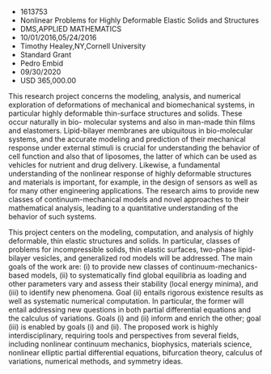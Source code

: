 
* 1613753
* Nonlinear Problems for Highly Deformable Elastic Solids and Structures
* DMS,APPLIED MATHEMATICS
* 10/01/2016,05/24/2016
* Timothy Healey,NY,Cornell University
* Standard Grant
* Pedro Embid
* 09/30/2020
* USD 365,000.00

This research project concerns the modeling, analysis, and numerical exploration
of deformations of mechanical and biomechanical systems, in particular highly
deformable thin-surface structures and solids. These occur naturally in bio-
molecular systems and also in man-made thin films and elastomers. Lipid-bilayer
membranes are ubiquitous in bio-molecular systems, and the accurate modeling and
prediction of their mechanical response under external stimuli is crucial for
understanding the behavior of cell function and also that of liposomes, the
latter of which can be used as vehicles for nutrient and drug delivery.
Likewise, a fundamental understanding of the nonlinear response of highly
deformable structures and materials is important, for example, in the design of
sensors as well as for many other engineering applications. The research aims to
provide new classes of continuum-mechanical models and novel approaches to their
mathematical analysis, leading to a quantitative understanding of the behavior
of such systems.

This project centers on the modeling, computation, and analysis of highly
deformable, thin elastic structures and solids. In particular, classes of
problems for incompressible solids, thin elastic surfaces, two-phase lipid-
bilayer vesicles, and generalized rod models will be addressed. The main goals
of the work are: (i) to provide new classes of continuum-mechanics-based models,
(ii) to systematically find global equilibria as loading and other parameters
vary and assess their stability (local energy minima), and (iii) to identify new
phenomena. Goal (ii) entails rigorous existence results as well as systematic
numerical computation. In particular, the former will entail addressing new
questions in both partial differential equations and the calculus of variations.
Goals (i) and (ii) inform and enrich the other; goal (iii) is enabled by goals
(i) and (ii). The proposed work is highly interdisciplinary, requiring tools and
perspectives from several fields, including nonlinear continuum mechanics,
biophysics, materials science, nonlinear elliptic partial differential
equations, bifurcation theory, calculus of variations, numerical methods, and
symmetry ideas.
